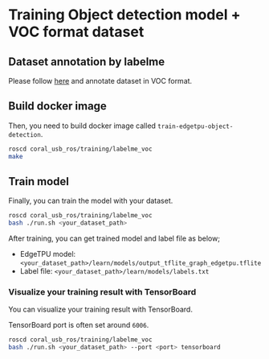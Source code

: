 # Training Object detection model + VOC format dataset

## Dataset annotation by labelme

Please follow [here](https://jsk-recognition.readthedocs.io/en/latest/deep_learning_with_image_dataset/annotate_images_with_labelme.html) and annotate dataset in VOC format.

## Build docker image

Then, you need to build docker image called `train-edgetpu-object-detection`.

```bash
roscd coral_usb_ros/training/labelme_voc
make
```

## Train model 

Finally, you can train the model with your dataset.

```bash
roscd coral_usb_ros/training/labelme_voc
bash ./run.sh <your_dataset_path>
```
After training, you can get trained model and label file as below;
- EdgeTPU model: `<your_dataset_path>/learn/models/output_tflite_graph_edgetpu.tflite`
- Label file: `<your_dataset_path>/learn/models/labels.txt`

### Visualize your training result with TensorBoard

You can visualize your training result with TensorBoard.

TensorBoard port is often set around `6006`.

```bash
roscd coral_usb_ros/training/labelme_voc
bash ./run.sh <your_dataset_path> --port <port> tensorboard
```
